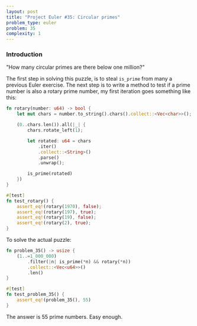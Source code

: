```yaml
---
layout: post
title: "Project Euler #35: Circular primes"
problem_type: euler
problem: 35
complexity: 1
---
```


### Introduction
"How many circular primes are there below one million?"

The first step in solving this puzzle, is to steal `is_prime` from many a previous Euler exercise. The next step is to write a method to test if a prime number is also a rotary prime number, my first iteration goes something like this:

```rust
fn rotary(number: u64) -> bool {
    let mut chars = number.to_string().chars().collect::<Vec<char>>();

    (0..chars.len()).all(|_| {
        chars.rotate_left(1);

        let rotated: u64 = chars
            .iter()
            .collect::<String>()
            .parse()
            .unwrap();

        is_prime(rotated)
    })
}

#[test]
fn test_rotary() {
    assert_eq!(rotary(1970), false);
    assert_eq!(rotary(197), true);
    assert_eq!(rotary(19), false);
    assert_eq!(rotary(2), true);
}
```

To solve the actual puzzle:

```rust
fn problem_35() -> usize {
    (1..=1_000_000)
        .filter(|n| is_prime(*n) && rotary(*n))
        .collect::<Vec<u64>>()
        .len()
}

#[test]
fn test_problem_35() {
    assert_eq!(problem_35(), 55)
}
```

The answer is 55 prime numbers. Easy enough.
